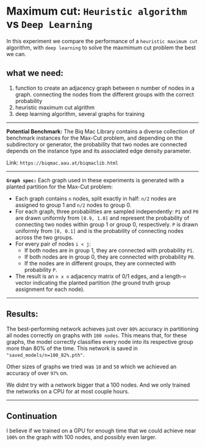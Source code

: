 
# Maximum cut: `Heuristic algorithm` vs `Deep Learning`
In this experiment we compare the performance of a `heuristic maximum cut` algorithm, with `deep learning` to solve the maxmimum cut problem the best we can.


## what we need:
1. function to create an adjacency graph between n number of nodes in a graph. connecting the nodes from the different groups with the correct probability
2. heuristic maximum cut algrithm
3. deep learning algorithm, several graphs for training
---


__Potential Benchmark:__ The Biq Mac Library contains a diverse collection of benchmark instances for the Max-Cut problem, and depending on the subdirectory or generator, the probability that two nodes are connected depends on the instance type and its associated edge density parameter.

Link: `https://biqmac.aau.at/biqmaclib.html`

---


__`Graph spec:`__ Each graph used in these experiments is generated with a planted partition for the Max-Cut problem:

- Each graph contains `n` nodes, split exactly in half: `n/2` nodes are assigned to group 1 and `n/2` nodes to group 0.
- For each graph, three probabilities are sampled independently: `P1` and `P0` are drawn uniformly from `[0.9, 1.0]` and represent the probability of connecting two nodes within group 1 or group 0, respectively. `P` is drawn uniformly from `[0, 0.1]` and is the probability of connecting nodes across the two groups.
- For every pair of nodes `i < j`:
    - If both nodes are in group 1, they are connected with probability `P1`.
    - If both nodes are in group 0, they are connected with probability `P0`.
    - If the nodes are in different groups, they are connected with probability `P`.
- The result is an `n x n` adjacency matrix of 0/1 edges, and a length-`n` vector indicating the planted partition (the ground truth group assignment for each node).


---



## Results:
The best-performing network achieves just over `80%` accuracy in partitioning all nodes correctly on graphs with `100 nodes`. This means that, for these graphs, the model correctly classifies every node into its respective group more than 80% of the time. This network is saved in `"saved_models/n=100_82%.pth"`.

Other sizes of graphs we tried was `10` and `50` which we achieved an accuracy of over `97%` on.

We didnt try with a network bigger that a 100 nodes. And we only trained the networks on a CPU for at most couple hours.

---


## Continuation
I believe if we trained on a GPU for enough time that we could achieve near `100%` on the graph with 100 nodes, and possibly even larger.